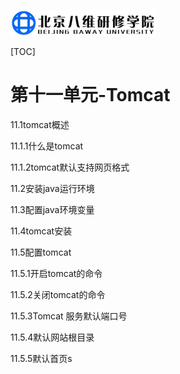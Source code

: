 ![1568108634824](assets/1568108634824.png)

[TOC]





# 第十一单元-Tomcat



11.1tomcat概述

11.1.1什么是tomcat

11.1.2tomcat默认支持网页格式

11.2安装java运行环境

11.3配置java环境变量

11.4tomcat安装

11.5配置tomcat

11.5.1开启tomcat的命令

11.5.2关闭tomcat的命令

11.5.3Tomcat 服务默认端口号

11.5.4默认网站根目录

11.5.5默认首页s